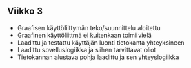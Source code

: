 ## Viikko 3

- Graafisen käyttöliittymän teko/suunnittelu aloitettu
- Graafinen käyttöliittmä ei kuitenkaan toimi vielä
- Laadittu ja testattu käyttäjän luonti tietokanta yhteyksineen
- Laadittu sovelluslogiikka ja siihen tarvittavat oliot
- Tietokannan alustava pohja laadittu ja sen yhteyslogiikka
